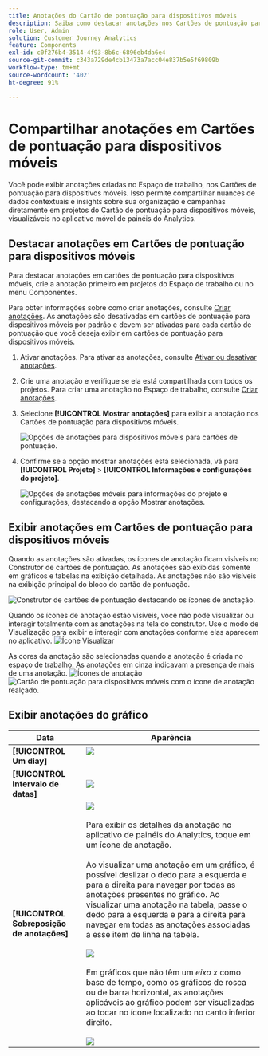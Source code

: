 ```yaml
---
title: Anotações do Cartão de pontuação para dispositivos móveis
description: Saiba como destacar anotações nos Cartões de pontuação para dispositivos móveis.
role: User, Admin
solution: Customer Journey Analytics
feature: Components
exl-id: c0f276b4-3514-4f93-8b6c-6896eb4da6e4
source-git-commit: c343a729de4cb13473a7acc04e837b5e5f69809b
workflow-type: tm+mt
source-wordcount: '402'
ht-degree: 91%

---
```



# Compartilhar anotações em Cartões de pontuação para dispositivos móveis

Você pode exibir anotações criadas no Espaço de trabalho, nos Cartões de pontuação para dispositivos móveis. Isso permite compartilhar nuances de dados contextuais e insights sobre sua organização e campanhas diretamente em projetos do Cartão de pontuação para dispositivos móveis, visualizáveis no aplicativo móvel de painéis do Analytics.

## Destacar anotações em Cartões de pontuação para dispositivos móveis

Para destacar anotações em cartões de pontuação para dispositivos móveis, crie a anotação primeiro em projetos do Espaço de trabalho ou no menu Componentes.

Para obter informações sobre como criar anotações, consulte [Criar anotações](create-annotations.md). As anotações são desativadas em cartões de pontuação para dispositivos móveis por padrão e devem ser ativadas para cada cartão de pontuação que você deseja exibir em cartões de pontuação para dispositivos móveis.

1. Ativar anotações. Para ativar as anotações, consulte [Ativar ou desativar anotações](overview.md#annotations-on-off).

1. Crie uma anotação e verifique se ela está compartilhada com todos os projetos. Para criar uma anotação no Espaço de trabalho, consulte [Criar anotações](create-annotations.md).

1. Selecione **[!UICONTROL Mostrar anotações]** para exibir a anotação nos Cartões de pontuação para dispositivos móveis.

   ![Opções de anotações para dispositivos móveis para cartões de pontuação.](assets/show-annotations.png)

1. Confirme se a opção mostrar anotações está selecionada, vá para **[!UICONTROL Projeto]** > **[!UICONTROL Informações e configurações do projeto]**.

   ![Opções de anotações móveis para informações do projeto e configurações, destacando a opção Mostrar anotações.](assets/project-info-settings.png)

## Exibir anotações em Cartões de pontuação para dispositivos móveis

Quando as anotações são ativadas, os ícones de anotação ficam visíveis no Construtor de cartões de pontuação. As anotações são exibidas somente em gráficos e tabelas na exibição detalhada. As anotações não são visíveis na exibição principal do bloco do cartão de pontuação.

![Construtor de cartões de pontuação destacando os ícones de anotação.](assets/view-annotations.png)

Quando os ícones de anotação estão visíveis, você não pode visualizar ou interagir totalmente com as anotações na tela do construtor. Use o modo de Visualização para exibir e interagir com anotações conforme elas aparecem no aplicativo. ![Ícone Visualizar](assets/preview-icon.png)

As cores da anotação são selecionadas quando a anotação é criada no espaço de trabalho. As anotações em cinza indicavam a presença de mais de uma anotação. ![Ícones de anotação](assets/gray-annotations1.png) ![Cartão de pontuação para dispositivos móveis com o ícone de anotação realçado.](assets/gray-annotations2.png)

## Exibir anotações do gráfico

| Data | Aparência |
| --- | --- |
| **[!UICONTROL Um diay]** | ![](assets/single-day-mobile-annotations.png)<br></br> |
| **[!UICONTROL Intervalo de datas]** | ![](assets/date-range.png) |
| **[!UICONTROL Sobreposição de anotações]** | ![](assets/overlapping-annotations.png)<br></br>Para exibir os detalhes da anotação no aplicativo de painéis do Analytics, toque em um ícone de anotação. <br></br>Ao visualizar uma anotação em um gráfico, é possível deslizar o dedo para a esquerda e para a direita para navegar por todas as anotações presentes no gráfico. Ao visualizar uma anotação na tabela, passe o dedo para a esquerda e para a direita para navegar em todas as anotações associadas a esse item de linha na tabela. <br></br>![](assets/swipe-multiple-annotations.png) <br></br>Em gráficos que não têm um *eixo x* como base de tempo, como os gráficos de rosca ou de barra horizontal, as anotações aplicáveis ao gráfico podem ser visualizadas ao tocar no ícone localizado no canto inferior direito.<br></br> ![](assets/charts-without-timebase.png) |
